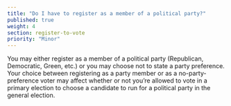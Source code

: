 ```yaml
---
title: "Do I have to register as a member of a political party?"
published: true
weight: 4
section: register-to-vote
priority: "Minor"
---
```

You may either register as a member of a political party (Republican, Democratic, Green, etc.) or you may choose not to state a party preference. Your choice between registering as a party member or as a no-party-preference voter may affect whether or not you’re allowed to vote in a primary election to choose a candidate to run for a political party in the general election.